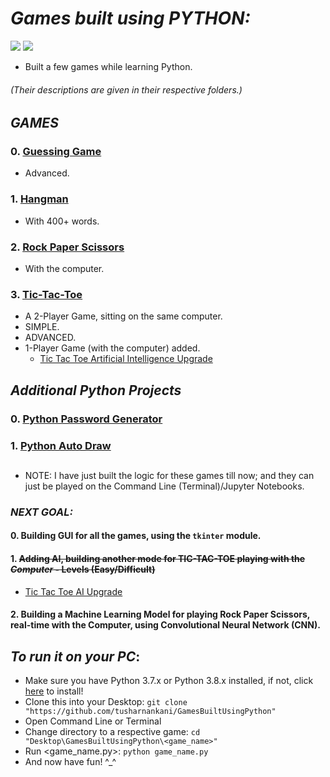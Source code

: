 
# *Games built using PYTHON:*

![](https://tokei.rs/b1/github/tusharnankani/GamesBuiltUsingPython) ![](https://tokei.rs/b1/github/tusharnankani/GamesBuiltUsingPython?category=files)
* Built a few games while learning Python.

###### (*Their descriptions are given in their respective folders.*)

## *GAMES*
### 0. [Guessing Game](https://github.com/tusharnankani/GamesBuiltUsingPython/tree/master/Guessing_Game) 
* Advanced.
### 1. [Hangman](https://github.com/tusharnankani/GamesBuiltUsingPython/tree/master/Hangman_Game)
* With 400+ words. 
### 2. [Rock Paper Scissors](https://github.com/tusharnankani/GamesBuiltUsingPython/tree/master/RockPaperScissors_Game)
* With the computer.
### 3. [Tic-Tac-Toe](https://github.com/tusharnankani/GamesBuiltUsingPython/tree/master/TicTacToe_Game)
* A 2-Player Game, sitting on the same computer.
* SIMPLE.
* ADVANCED.
* 1-Player Game (with the computer) added.
  * [Tic Tac Toe Artificial Intelligence Upgrade](https://github.com/tusharnankani/Tic-Tac-Toe-AI)
 
## *Additional Python Projects*
### 0. [Python Password Generator](https://github.com/tusharnankani/PythonPasswordGenerator) 
### 1. [Python Auto Draw](https://github.com/tusharnankani/PythonAutoDraw)
  
  
  
##
* NOTE: I have just built the logic for these games till now; and they can just be played on the Command Line (Terminal)/Jupyter Notebooks.
### *NEXT GOAL:*
#### 0. Building GUI for all the games, using the `tkinter` module.
#### 1. ~~Adding AI, building another mode for TIC-TAC-TOE playing with the *Computer* - Levels (Easy/Difficult)~~
  - [Tic Tac Toe AI Upgrade](https://github.com/tusharnankani/Tic-Tac-Toe-AI)
#### 2. Building a Machine Learning Model for playing Rock Paper Scissors, real-time with the Computer, using Convolutional Neural Network (CNN).


## *To run it on your PC*:
* Make sure you have Python 3.7.x or Python 3.8.x installed, if not, click [here](https://www.python.org/downloads/) to install! 
* Clone this into your Desktop: `git clone "https://github.com/tusharnankani/GamesBuiltUsingPython"`
* Open Command Line or Terminal 
* Change directory to a respective game: `cd "Desktop\GamesBuiltUsingPython\<game_name>"`
* Run <game_name.py>: `python game_name.py`
* And now have fun! ^_^
